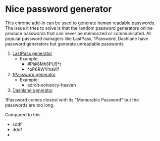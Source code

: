 # Nice password generator
This chrome add-in can be used to generate human readable passwords. The issue it tries to solve is that the random password generators online produce passwords that can never be memorized or communicated. All popular password managers like LastPass, 1Password, Dashlane have password generators but generate unreadable passwords

 1. [LastPass generator](https://www.lastpass.com/password-generator)
	 - Example: 
		 - #P@8Mh8PU9*t
		 - *oP6RWYmaVif  	
 2. [1Password generator](https://1password.com/password-generator/)
	 - Example:
		 - adroit-solvency-heaven 
 3. [Dashlane generator](https://www.dashlane.com/features/password-generator)

1Password comes closest with its "Memorable Password" but the passwords are too long.

Compared to this 

 - sddf
 - dddf
 - 

<!--stackedit_data:
eyJoaXN0b3J5IjpbLTgyMDI4NTAyMCwtMzgxNzgyOTkwLDE5MT
k4NTk3NTMsLTIwOTM2NDQ0NThdfQ==
-->
